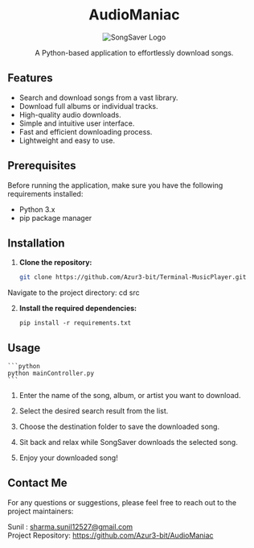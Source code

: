 <h1 align="center">AudioManiac</h1>

<p align="center">
  <img src="https://images.unsplash.com/photo-1618366712010-f4ae9c647dcb?ixlib=rb-4.0.3&ixid=M3wxMjA3fDB8MHxzZWFyY2h8NHx8aGVhZHBob25lfGVufDB8fDB8fHww&auto=format&fit=crop&w=500&q=60" alt="SongSaver Logo">
</p>

<p align="center">A Python-based application to effortlessly download songs.</p>

## Features

- Search and download songs from a vast library.
- Download full albums or individual tracks.
- High-quality audio downloads.
- Simple and intuitive user interface.
- Fast and efficient downloading process.
- Lightweight and easy to use.

## Prerequisites

Before running the application, make sure you have the following requirements installed:

- Python 3.x
- pip package manager

## Installation

1. **Clone the repository:**

   ```bash
   git clone https://github.com/Azur3-bit/Terminal-MusicPlayer.git
    ```
Navigate to the project directory:
cd src

2. **Install the required dependencies:**
    ```
    pip install -r requirements.txt
    ```

## Usage
    ```python
    python mainController.py
    ```

1. Enter the name of the song, album, or artist you want to download.

2. Select the desired search result from the list.

3. Choose the destination folder to save the downloaded song.

4. Sit back and relax while SongSaver downloads the selected song.

5. Enjoy your downloaded song!

## Contact Me 
For any questions or suggestions, please feel free to reach out to the project maintainers:

Sunil : sharma.sunil12527@gmail.com
<br>
Project Repository: https://github.com/Azur3-bit/AudioManiac
